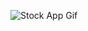 ![Stock App Gif](https://github.com/murat-ozkan/Stock-App-PHP-LARAVEL/assets/57629518/2cbb8fab-4326-4ce5-9c76-08c6c1a27e4e)
